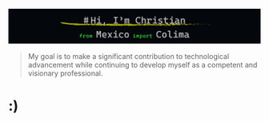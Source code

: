 

![GithubHome](https://github.com/christianramosc/christianramosc/blob/main/Home1.jpg?raw=true)


 
> My goal is to make a significant contribution to technological advancement while continuing to develop myself as a competent and visionary professional.

# :)
